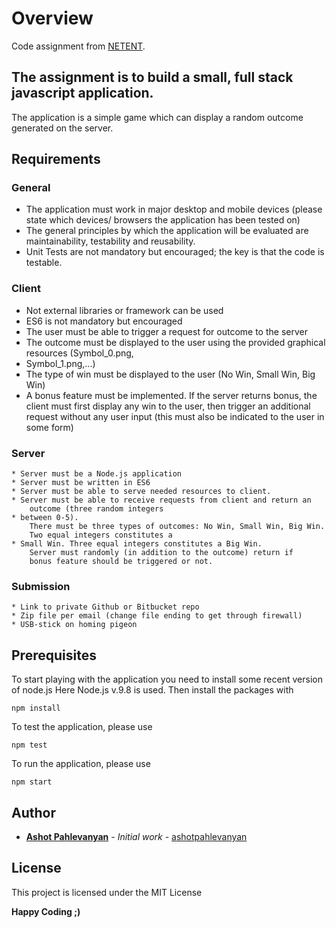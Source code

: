 # Overview

Code assignment from [NETENT](https://www.netent.com/en/).

## The assignment is to build a small, full stack javascript application.

The application is a simple game which can display a random outcome generated on the server.

## Requirements

### General

* The application must work in major desktop and mobile devices (please state which devices/
  browsers the application has been tested on)
* The general principles by which the application will be evaluated are maintainability, testability and
  reusability.
* Unit Tests are not mandatory but encouraged; the key is that the code is testable.


### Client
   * Not external libraries or framework can be used
   * ES6 is not mandatory but encouraged
   * The user must be able to trigger a request for outcome to the server
   * The outcome must be displayed to the user using the provided graphical resources (Symbol_0.png,
   * Symbol_1.png,...)
   * The type of win must be displayed to the user (No Win, Small Win, Big Win)
   * A bonus feature must be implemented. If the server returns bonus,
   the client must first display any win to the user, then trigger an additional
   request without any user input (this must also be indicated to the user in some form)

### Server
    * Server must be a Node.js application
    * Server must be written in ES6
    * Server must be able to serve needed resources to client.
    * Server must be able to receive requests from client and return an
        outcome (three random integers
    * between 0-5).
        There must be three types of outcomes: No Win, Small Win, Big Win.
        Two equal integers constitutes a
    * Small Win. Three equal integers constitutes a Big Win.
        Server must randomly (in addition to the outcome) return if
        bonus feature should be triggered or not.

### Submission
    * Link to private Github or Bitbucket repo
    * Zip file per email (change file ending to get through firewall)
    * USB-stick on homing pigeon


## Prerequisites

To start playing with the application you need to install some recent version of node.js
Here Node.js v.9.8 is used. Then install the packages with

 ```
 npm install
 ```

To test the application, please use

 ```
 npm test
 ```

To run the application, please use

 ```
 npm start
 ```

## Author

* **[Ashot Pahlevanyan](https://www.linkedin.com/in/ashot-pahlevanyan-b2a22747/)** - *Initial work* - [ashotpahlevanyan](https://github.com/ashotpahlevanyan)

## License

This project is licensed under the MIT License

**Happy Coding ;)**